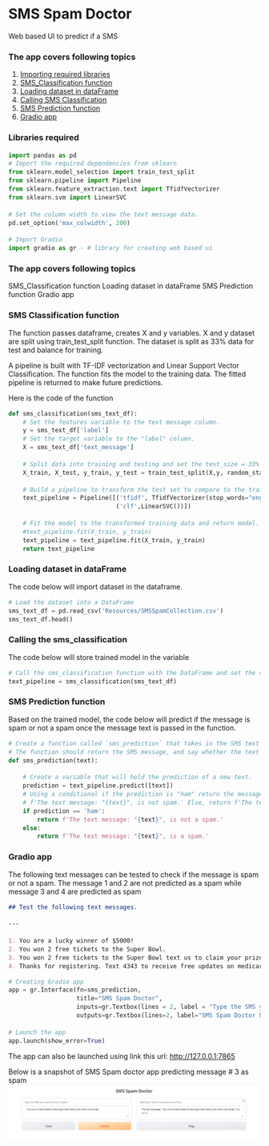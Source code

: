 # SMS Spam Doctor

Web based UI to predict if a SMS

### The app covers following topics

1. [Importing required libraries](#libraries-required)
2. [SMS_Classification function](#sms-classification-function)
3. [Loading dataset in dataFrame](#loading-dataset-in-dataframe)
4. [Calling SMS Classification](#calling-the-sms_classification)
5. [SMS Prediction function](#sms-prediction-function)
6. [Gradio app](#gradio-app)


### Libraries required
```python 
import pandas as pd
# Import the required dependencies from sklearn
from sklearn.model_selection import train_test_split
from sklearn.pipeline import Pipeline
from sklearn.feature_extraction.text import TfidfVectorizer
from sklearn.svm import LinearSVC

# Set the column width to view the text message data.
pd.set_option('max_colwidth', 200)

# Import Gradio
import gradio as gr - # library for creating web based ui
```
### The app covers following topics

SMS_Classification function
Loading dataset in dataFrame
SMS Prediction function
Gradio app

### SMS Classification function
The function passes dataframe, creates X and y variables. X and y dataset are split using train_test_split function. The dataset is split as 33% data for test and balance for training.

A pipeline is built with TF-IDF vectorization and Linear Support Vector Classification. The function fits the model to the training data. The fitted pipeline is returned to make future predictions.

Here is the code of the function
```python
def sms_classification(sms_text_df):
    # Set the features variable to the text message column.
    y = sms_text_df['label']
    # Set the target variable to the "label" column.
    X = sms_text_df['text_message']

    # Split data into training and testing and set the test_size = 33%
    X_train, X_test, y_train, y_test = train_test_split(X,y, random_state=1, test_size=0.33)

    # Build a pipeline to transform the test set to compare to the training set.
    text_pipeline = Pipeline([('tfidf', TfidfVectorizer(stop_words="english")),
                              ('clf',LinearSVC())])

    # Fit the model to the transformed training data and return model.
    #text_pipeline.fit(X_train, y_train)
    text_pipeline = text_pipeline.fit(X_train, y_train)
    return text_pipeline
```


### Loading dataset in dataFrame
The code below will import dataset in the dataframe.

```python
# Load the dataset into a DataFrame
sms_text_df = pd.read_csv('Resources/SMSSpamCollection.csv')
sms_text_df.head()
```

### Calling the sms_classification
The code below will store trained model in the variable

```python
# Call the sms_classification function with the DataFrame and set the result to the "text_clf" variable
text_pipeline = sms_classification(sms_text_df)
```

### SMS Prediction function

Based on the trained model, the code below will predict if the message is spam or not a spam once the message text is passed in the function.


```python
# Create a function called `sms_prediction` that takes in the SMS text and predicts the whether the text is "not spam" or "spam". 
# The function should return the SMS message, and say whether the text is "not spam" or "spam".
def sms_prediction(text):
    
    # Create a variable that will hold the prediction of a new text.
    prediction = text_pipeline.predict([text])
    # Using a conditional if the prediction is "ham" return the message:
    # f'The text message: "{text}", is not spam.' Else, return f'The text message: "{text}", is spam.'
    if prediction == 'ham':
        return f'The text message: "{text}", is not a spam.'
    else:
        return f'The text message: "{text}", is a spam.'
```

### Gradio app

The following text messages can be tested to check if the message is spam or not a spam. The message 1 and 2 are not predicted as a spam while message 3 and 4 are predicted as spam

```markdown
## Test the following text messages. 

---

1. You are a lucky winner of $5000!
2. You won 2 free tickets to the Super Bowl.
3. You won 2 free tickets to the Super Bowl text us to claim your prize.
4. Thanks for registering. Text 4343 to receive free updates on medicare.
```

```python
# Creating Gradio app
app = gr.Interface(fn=sms_prediction, 
                   title="SMS Spam Doctor",
                   inputs=gr.Textbox(lines = 2, label = "Type the SMS you want to test for Spam", ),
                   outputs=gr.Textbox(lines=2, label="SMS Spam Doctor has determined that", show_copy_button=True))

# Launch the app
app.launch(show_error=True)
```

The app can also be launched using link this url:  http://127.0.0.1:7865

Below is a snapshot of SMS Spam doctor app predicting message # 3 as spam
![Spam Doctor Prediction](spam_doctor_prediction.png)
